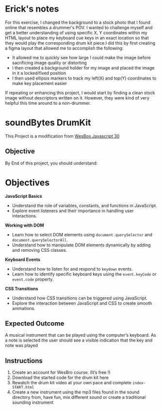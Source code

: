# Erick's notes
For this exercise, I changed the background to a stock photo that I found online that resembles a drummer's POV. I wanted to challenge myself and get a better understanding of using specific X, Y coordinates within my HTML layout to place my keyboard cue keys in an exact location so that they would play the corresponding drum kit piece.I did this by first creating a figma layout that allowed me to accomplish the following: 
- It allowed me to quickly see how large I could make the image before sacrificing image quality or distorting
- I then created a background holder for my image and placed the image in it a locked/fixed position
- I then used ellipsis markers to track my left(X) and top(Y) coordinates to make key placement easier

If repeating or enhancing this project, I would start by finding a clean stock image without descriptors written on it. However, they were kind of very helpful this time around to a non-drummer. 

# soundBytes DrumKit

This Project is a modification from [WesBos Javascript 30](https://courses.wesbos.com/account/signin)

## Objective

By End of this project, you should understand:

# Objectives

**JavaScript Basics**

- Understand the role of variables, constants, and functions in JavaScript.
- Explore event listeners and their importance in handling user interactions.

**Working with DOM**

- Learn how to select DOM elements using `document.querySelector` and `document.querySelectorAll`.
- Understand how to manipulate DOM elements dynamically by adding and removing CSS classes.

**Keyboard Events**

- Understand how to listen for and respond to `keydown` events.
- Learn how to identify specific keyboard keys using the `event.keyCode` or `event.code` property.

**CSS Transitions**

- Understand how CSS transitions can be triggered using JavaScript.
- Explore the interaction between JavaScript and CSS to create smooth animations.

## Expected Outcome

A musical instrument that can be played using the computer’s keyboard. As a note is selected the user should see a visible indication that the key and note was played

## Instructions

1. Create an account for WesBro course. (It’s free !)
2. Download the started code for the drum kit here
3. Rewatch the drum kit video at your own pace and complete `index-START.html`
4. Create a new instrument using the mp3 files found in the sound directory from, have fun, mix different sound or create a traditional sounding instrument
